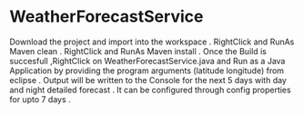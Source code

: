 # WeatherForecastService
Download the project and import into the workspace .
RightClick and RunAs Maven clean .
RightClick and RunAs Maven install .
Once the Build is succesfull ,RightClick on WeatherForecastService.java and Run as a Java Application by providing the program arguments (latitude longitude) from eclipse .
Output will be written to the Console for the next 5 days with day and night detailed forecast .
It can be configured through config properties for upto 7 days .
